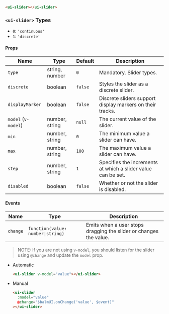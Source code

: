 ```html
<ui-slider></ui-slider>
```

### `<ui-slider>` Types

- `0`: `'continuous'`
- `1`: `'discrete'`

#### Props

| Name                | Type           | Default | Description                                                  |
| ------------------- | -------------- | ------- | ------------------------------------------------------------ |
| `type`              | string, number | `0`     | Mandatory. Slider types.                                     |
| `discrete`          | boolean        | `false` | Styles the slider as a discrete slider.                      |
| `displayMarker`     | boolean        | `false` | Discrete sliders support display markers on their tracks.    |
| `model` (`v-model`) | number, string | `null`  | The current value of the slider.                             |
| `min`               | number, string | `0`     | The minimum value a slider can have.                         |
| `max`               | number, string | `100`   | The maximum value a slider can have.                         |
| `step`              | number, string | `1`     | Specifies the increments at which a slider value can be set. |
| `disabled`          | boolean        | `false` | Whether or not the slider is disabled.                       |

#### Events

| Name     | Type                              | Description                                                       |
| -------- | --------------------------------- | ----------------------------------------------------------------- |
| `change` | `function(value: number\|string)` | Emits when a user stops dragging the slider or changes the value. |

> NOTE: If you are not using `v-model`, you should listen for the slider using `@change` and update the `model` prop.

- Automatic
  ```html
  <ui-slider v-model="value"></ui-slider>
  ```
- Manual
  ```html
  <ui-slider
    :model="value"
    @change="$balmUI.onChange('value', $event)"
  ></ui-slider>
  ```
